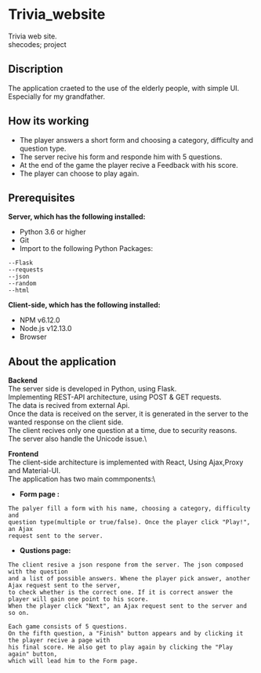 # Trivia_website
Trivia web site.\
shecodes; project

## Discription
The application craeted to the use of the elderly people, with simple UI.\
Especially for my grandfather.

## How its working
- The player answers a short form and choosing a category, difficulty and question type.
- The server recive his form and responde him with 5 questions.
- At the end of the game the player recive a Feedback with his score.
- The player can choose to play again.

## Prerequisites
**Server, which has the following installed:**
- Python 3.6 or higher
- Git
- Import to the following Python Packages:
```
--Flask
--requests
--json
--random
--html
```

**Client-side, which has the following installed:**

- NPM v6.12.0
- Node.js v12.13.0
- Browser

## About the application

**Backend**\
The server side is developed in Python, using Flask.\
Implementing REST-API architecture, using POST & GET requests.\
The data is recived from external Api.\
Once the data is received on the server, it is generated in the server to the wanted response on the client side.\
The client recives only one question at a time, due to security reasons.\
The server also handle the Unicode issue.\


**Frontend**\
The client-side architecture is implemented with React, Using Ajax,Proxy and Material-UI.\
The application has two main commponents:\
- **Form page :**
```
The palyer fill a form with his name, choosing a category, difficulty and
question type(multiple or true/false). Once the player click "Play!", an Ajax 
request sent to the server.
```
<!--- Add the homepage photo --->

- **Qustions page:**
```
The client resive a json respone from the server. The json composed with the question
and a list of possible answers. Whene the player pick answer, another Ajax request sent to the server,
to check whether is the correct one. If it is correct answer the player will gain one point to his score.
When the player click "Next", an Ajax request sent to the server and so on.
```
<!--- Add the questionPage photo --->

```
Each game consists of 5 questions.
On the fifth question, a "Finish" button appears and by clicking it the player recive a page with 
his final score. He also get to play again by clicking the "Play again" button,
which will lead him to the Form page.
```
<!--- Add the score photo --->


